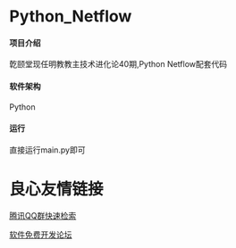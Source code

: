 # Python_Netflow

#### 项目介绍
亁颐堂现任明教教主技术进化论40期,Python Netflow配套代码

#### 软件架构
Python

#### 运行
直接运行main.py即可

 # 良心友情链接

[腾讯QQ群快速检索](http://u.720life.cn/s/8cf73f7c)

[软件免费开发论坛](http://u.720life.cn/s/bbb01dc0)